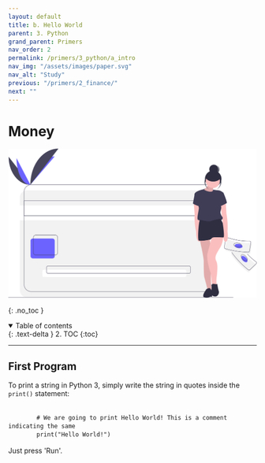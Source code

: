 ```yaml
---
layout: default
title: b. Hello World
parent: 3. Python
grand_parent: Primers
nav_order: 2
permalink: /primers/3_python/a_intro
nav_img: "/assets/images/paper.svg"
nav_alt: "Study"
previous: "/primers/2_finance/"
next: ""
---
```


# Money

![Finance](/assets/images/primers/finance.svg)

{: .no_toc }

<details open markdown="block">
  <summary>
    Table of contents
  </summary>
  {: .text-delta }
2. TOC
{:toc}
</details>

---

<div class="theory" markdown="1">

## First Program

To print a string in Python 3, simply write the string in quotes inside the `print()` statement:

<div class="exercise">
    <div data-datacamp-exercise data-lang="python" data-height="auto">
      <code data-type="pre-exercise-code"></code>
      <code id= "foo" data-type="sample-code" >
        # We are going to print Hello World! This is a comment indicating the same 
        print("Hello World!")
      </code>
      <code data-type="solution"></code>
      <code data-type="sct"></code>
      <div data-type="hint">Just press 'Run'.</div>
    </div>

  </div>

</div>